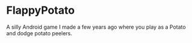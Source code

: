 # FlappyPotato
A silly Android game I made a few years ago where you play as a Potato and dodge potato peelers. 
